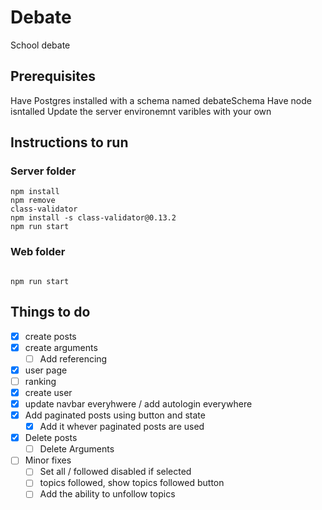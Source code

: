 # Debate

School debate

## Prerequisites

Have Postgres installed with a schema named debateSchema
Have node isntalled
Update the server environemnt varibles with your own

## Instructions to run

### Server folder

```
npm install
npm remove
class-validator
npm install -s class-validator@0.13.2
npm run start

```

### Web folder

```

npm run start

```

## Things to do

- [x] create posts
- [x] create arguments
  - [ ] Add referencing
- [x] user page
- [ ] ranking
- [x] create user
- [x] update navbar everyhwere / add autologin everywhere
- [x] Add paginated posts using button and state
  - [x] Add it whever paginated posts are used
- [x] Delete posts
  - [ ] Delete Arguments
- [ ] Minor fixes
  - [ ] Set all / followed disabled if selected
  - [ ] topics followed, show topics followed button
  <!-- - [ ] Search bar -->
  - [ ] Add the ability to unfollow topics
